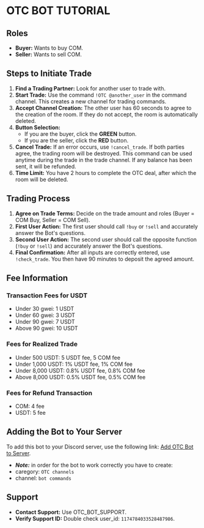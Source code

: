 # OTC BOT TUTORIAL

## Roles
- **Buyer:** Wants to buy COM.
- **Seller:** Wants to sell COM.

## Steps to Initiate Trade
1. **Find a Trading Partner:** Look for another user to trade with.
2. **Start Trade:** Use the command `!OTC @another_user` in the command channel. This creates a new channel for trading commands.
3. **Accept Channel Creation:** The other user has 60 seconds to agree to the creation of the room. If they do not accept, the room is automatically deleted.
4. **Button Selection:**
   - If you are the buyer, click the **GREEN** button.
   - If you are the seller, click the **RED** button.
5. **Cancel Trade:** If an error occurs, use `!cancel_trade`. If both parties agree, the trading room will be destroyed. This command can be used anytime during the trade in the trade channel. If any balance has been sent, it will be refunded.
6. **Time Limit:** You have 2 hours to complete the OTC deal, after which the room will be deleted.

## Trading Process
1. **Agree on Trade Terms:** Decide on the trade amount and roles (Buyer = COM Buy, Seller = COM Sell).
2. **First User Action:** The first user should call `!buy` or `!sell` and accurately answer the Bot's questions.
3. **Second User Action:** The second user should call the opposite function (`!buy` or `!sell`) and accurately answer the Bot's questions.
4. **Final Confirmation:** After all inputs are correctly entered, use `!check_trade`. You then have 90 minutes to deposit the agreed amount.

## Fee Information

### Transaction Fees for USDT
- Under 30 gwei: 1 USDT
- Under 60 gwei: 3 USDT
- Under 90 gwei: 7 USDT
- Above 90 gwei: 10 USDT

### Fees for Realized Trade
- Under 500 USDT: 5 USDT fee, 5 COM fee
- Under 1,000 USDT: 1% USDT fee, 1% COM fee
- Under 8,000 USDT: 0.8% USDT fee, 0.8% COM fee
- Above 8,000 USDT: 0.5% USDT fee, 0.5% COM fee

### Fees for Refund Transaction
- COM: 4 fee
- USDT: 5 fee

## Adding the Bot to Your Server
To add this bot to your Discord server, use the following link: [Add OTC Bot to Server](https://discord.com/api/oauth2/authorize?client_id=1161374958589595728&permissions=8&scope=bot).
- ***Note:*** in order for the bot to work correctly you have to create: 
- caregory: `OTC channels`
- channel: `bot commands`

## Support
- **Contact Support:** Use OTC_BOT_SUPPORT.
- **Verify Support ID:** Double check user_id: `1174784033528487986`.
